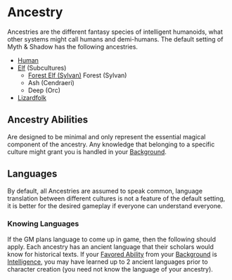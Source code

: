 # Ancestry
Ancestries are the different fantasy species of intelligent humanoids, what other systems might call humans and demi-humans. The default setting of Myth & Shadow has the following ancestries.

- [Human](Human.md)
- [Elf](Elf.md) (Subcultures)
	- [Forest Elf (Sylvan)](Elf.md#Forest%20Elf%20(Sylvan)%20[Ancestry](Ancestry.md)) Forest (Sylvan)
	- Ash (Cendraeri)
	- Deep (Orc)
- [Lizardfolk](Lizardfolk.md)

## Ancestry Abilities
Are designed to be minimal and only represent the essential magical component of the ancestry. Any knowledge that belonging to a specific culture might grant you is handled in your [Background](../Background.md).
## Languages
By default, all Ancestries are assumed to speak common, language translation between different cultures is not a feature of the default setting, it is better for the desired gameplay if everyone can understand everyone.
### Knowing Languages
If the GM plans language to come up in game, then the following should apply. Each ancestry has an ancient language that their scholars would know for historical texts. If your [Favored Ability](../Favored%20Ability.md) from your [Background](../Background.md) is [Intelligence](../Chosen%20Statistics/Intelligence.md), you may have learned up to 2 ancient languages prior to character creation (you need not know the language of your ancestry).